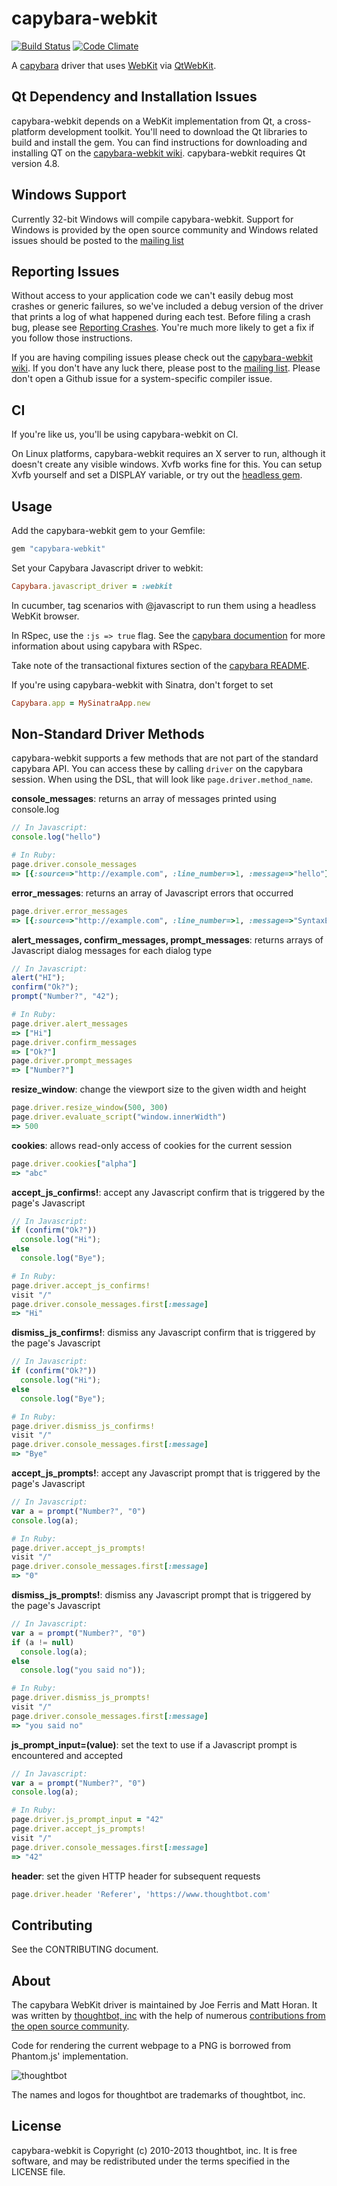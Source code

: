 capybara-webkit
===============

[![Build Status](https://secure.travis-ci.org/thoughtbot/capybara-webkit.png?branch=master)](https://travis-ci.org/thoughtbot/capybara-webkit)
[![Code Climate](https://codeclimate.com/github/thoughtbot/capybara-webkit.png)](https://codeclimate.com/github/thoughtbot/capybara-webkit)

A [capybara](https://github.com/jnicklas/capybara) driver that uses [WebKit](http://webkit.org) via [QtWebKit](http://trac.webkit.org/wiki/QtWebKit).

Qt Dependency and Installation Issues
-------------------------------------

capybara-webkit depends on a WebKit implementation from Qt, a cross-platform
development toolkit. You'll need to download the Qt libraries to build and
install the gem. You can find instructions for downloading and installing QT on
the
[capybara-webkit wiki](https://github.com/thoughtbot/capybara-webkit/wiki/Installing-Qt-and-compiling-capybara-webkit).
capybara-webkit requires Qt version 4.8.

Windows Support
---------------

Currently 32-bit Windows will compile capybara-webkit. Support for Windows is provided by the open source community and Windows related issues should be posted to the [mailing list](http://groups.google.com/group/capybara-webkit)

Reporting Issues
----------------

Without access to your application code we can't easily debug most crashes or
generic failures, so we've included a debug version of the driver that prints a
log of what happened during each test. Before filing a crash bug, please see
[Reporting Crashes](https://github.com/thoughtbot/capybara-webkit/wiki/Reporting-Crashes).
You're much more likely to get a fix if you follow those instructions.

If you are having compiling issues please check out the
[capybara-webkit wiki](https://github.com/thoughtbot/capybara-webkit/wiki/Installing-Qt-and-compiling-capybara-webkit).
If you don't have any luck there, please post to the
[mailing list](http://groups.google.com/group/capybara-webkit). Please don't
open a Github issue for a system-specific compiler issue.

CI
--

If you're like us, you'll be using capybara-webkit on CI.

On Linux platforms, capybara-webkit requires an X server to run, although it doesn't create any visible windows. Xvfb works fine for this. You can setup Xvfb yourself and set a DISPLAY variable, or try out the [headless gem](https://github.com/leonid-shevtsov/headless).

Usage
-----

Add the capybara-webkit gem to your Gemfile:

```ruby
gem "capybara-webkit"
```

Set your Capybara Javascript driver to webkit:

```ruby
Capybara.javascript_driver = :webkit
```

In cucumber, tag scenarios with @javascript to run them using a headless WebKit browser.

In RSpec, use the `:js => true` flag. See the [capybara documention](http://rubydoc.info/gems/capybara#Using_Capybara_with_RSpec) for more information about using capybara with RSpec.

Take note of the transactional fixtures section of the [capybara README](https://github.com/jnicklas/capybara/blob/master/README.md).

If you're using capybara-webkit with Sinatra, don't forget to set

```ruby
Capybara.app = MySinatraApp.new
```

Non-Standard Driver Methods
---------------------------

capybara-webkit supports a few methods that are not part of the standard capybara API. You can access these by calling `driver` on the capybara session. When using the DSL, that will look like `page.driver.method_name`.

**console_messages**: returns an array of messages printed using console.log

```js
// In Javascript:
console.log("hello")
```

```ruby
# In Ruby:
page.driver.console_messages
=> [{:source=>"http://example.com", :line_number=>1, :message=>"hello"}]
```

**error_messages**: returns an array of Javascript errors that occurred

```ruby
page.driver.error_messages
=> [{:source=>"http://example.com", :line_number=>1, :message=>"SyntaxError: Parse error"}]
```

**alert_messages, confirm_messages, prompt_messages**: returns arrays of Javascript dialog messages for each dialog type

```js
// In Javascript:
alert("HI");
confirm("Ok?");
prompt("Number?", "42");
```

```ruby
# In Ruby:
page.driver.alert_messages
=> ["Hi"]
page.driver.confirm_messages
=> ["Ok?"]
page.driver.prompt_messages
=> ["Number?"]
```

**resize_window**: change the viewport size to the given width and height

```ruby
page.driver.resize_window(500, 300)
page.driver.evaluate_script("window.innerWidth")
=> 500
```

**cookies**: allows read-only access of cookies for the current session

```ruby
page.driver.cookies["alpha"]
=> "abc"
```

**accept_js_confirms!**: accept any Javascript confirm that is triggered by the page's Javascript

```js
// In Javascript:
if (confirm("Ok?"))
  console.log("Hi");
else
  console.log("Bye");
```

```ruby
# In Ruby:
page.driver.accept_js_confirms!
visit "/"
page.driver.console_messages.first[:message]
=> "Hi"
```

**dismiss_js_confirms!**: dismiss any Javascript confirm that is triggered by the page's Javascript

```js
// In Javascript:
if (confirm("Ok?"))
  console.log("Hi");
else
  console.log("Bye");
```

```ruby
# In Ruby:
page.driver.dismiss_js_confirms!
visit "/"
page.driver.console_messages.first[:message]
=> "Bye"
```

**accept_js_prompts!**: accept any Javascript prompt that is triggered by the page's Javascript

```js
// In Javascript:
var a = prompt("Number?", "0")
console.log(a);
```

```ruby
# In Ruby:
page.driver.accept_js_prompts!
visit "/"
page.driver.console_messages.first[:message]
=> "0"
```

**dismiss_js_prompts!**: dismiss any Javascript prompt that is triggered by the page's Javascript

```js
// In Javascript:
var a = prompt("Number?", "0")
if (a != null)
  console.log(a);
else
  console.log("you said no"));
```

```ruby
# In Ruby:
page.driver.dismiss_js_prompts!
visit "/"
page.driver.console_messages.first[:message]
=> "you said no"
```

**js_prompt_input=(value)**: set the text to use if a Javascript prompt is encountered and accepted

```js
// In Javascript:
var a = prompt("Number?", "0")
console.log(a);
```

```ruby
# In Ruby:
page.driver.js_prompt_input = "42"
page.driver.accept_js_prompts!
visit "/"
page.driver.console_messages.first[:message]
=> "42"
```

**header**: set the given HTTP header for subsequent requests

```ruby
page.driver.header 'Referer', 'https://www.thoughtbot.com'
```

Contributing
------------

See the CONTRIBUTING document.

About
-----

The capybara WebKit driver is maintained by Joe Ferris and Matt Horan. It was written by [thoughtbot, inc](http://thoughtbot.com/community) with the help of numerous [contributions from the open source community](https://github.com/thoughtbot/capybara-webkit/contributors).

Code for rendering the current webpage to a PNG is borrowed from Phantom.js' implementation.

![thoughtbot](http://thoughtbot.com/images/tm/logo.png)

The names and logos for thoughtbot are trademarks of thoughtbot, inc.

License
-------

capybara-webkit is Copyright (c) 2010-2013 thoughtbot, inc. It is free software, and may be redistributed under the terms specified in the LICENSE file.
